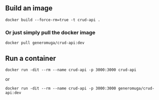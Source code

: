 
## Build an image
```
docker build --force-rm=true -t crud-api .
```

### Or just simply pull the docker image 
```
docker pull generomuga/crud-api:dev
```

## Run a container
```
docker run -dit --rm --name crud-api -p 3000:3000 crud-api 
```

or

```
docker run -dit --rm --name crud-api -p 3000:3000 generomuga/crud-api:dev
```
